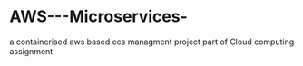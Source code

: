 # AWS---Microservices-
a containerised aws based ecs managment project part of Cloud computing assignment
